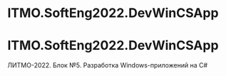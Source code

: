 # ITMO.SoftEng2022.DevWinCSApp

# ITMO.SoftEng2022.DevWinCSApp
ЛИТМО-2022. Блок №5. Разработка Windows-приложений на С#

